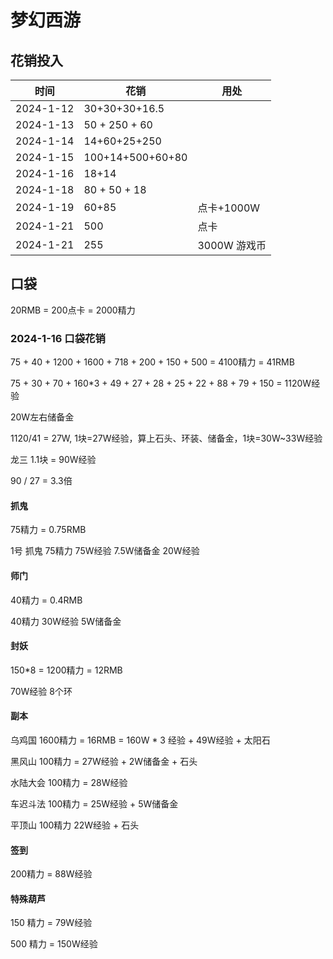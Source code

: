 # 梦幻西游 


## 花销投入

| 时间      | 花销             | 用处         |
| --------- | ---------------- | ------------ |
| 2024-1-12 | 30+30+30+16.5    |              |
| 2024-1-13 | 50 + 250 + 60    |              |
| 2024-1-14 | 14+60+25+250     |              |
| 2024-1-15 | 100+14+500+60+80 |              |
| 2024-1-16 | 18+14            |              |
| 2024-1-18 | 80 + 50 + 18     |              |
| 2024-1-19 | 60+85            | 点卡+1000W   |
| 2024-1-21 | 500              | 点卡         |
| 2024-1-21 | 255              | 3000W 游戏币 |



## 口袋

20RMB = 200点卡 = 2000精力

### 2024-1-16 口袋花销

75 + 40 + 1200 + 1600 + 718 + 200 + 150 + 500 = 4100精力 = 41RMB

75 + 30 + 70 + 160*3 + 49 + 27 + 28 + 25 + 22 + 88 + 79 + 150 = 1120W经验

20W左右储备金

1120/41 = 27W, 1块=27W经验，算上石头、环装、储备金，1块=30W~33W经验

龙三 1.1块 = 90W经验 

90 / 27 = 3.3倍

#### 抓鬼

75精力 = 0.75RMB

1号 抓鬼 75精力 75W经验 7.5W储备金 20W经验

#### 师门

40精力 = 0.4RMB

40精力 30W经验 5W储备金

#### 封妖

150*8 = 1200精力 = 12RMB

70W经验 8个环

#### 副本

乌鸡国 1600精力 = 16RMB = 160W * 3 经验 + 49W经验 + 太阳石

黑风山 100精力 = 27W经验 + 2W储备金 + 石头

水陆大会 100精力 = 28W经验

车迟斗法 100精力 =  25W经验 + 5W储备金

平顶山 100精力 22W经验 + 石头

#### 签到

200精力 = 88W经验

#### 特殊葫芦 

150 精力 = 79W经验

500 精力 = 150W经验
